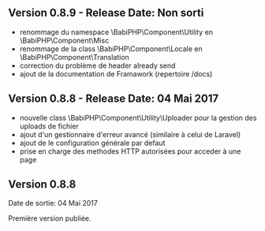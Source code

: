 Version 0.8.9 - Release Date: Non sorti
-----------------------------------------------------------------------------------------
- renommage du namespace \BabiPHP\Component\Utility en \BabiPHP\Component\Misc
- renommage de la class \BabiPHP\Component\Locale en \BabiPHP\Component\Translation
- correction du problème de header already send
- ajout de la documentation de Framawork (repertoire /docs)
 

Version 0.8.8 - Release Date: 04 Mai 2017
-----------------------------------------------------------------------------------------
- nouvelle class \BabiPHP\Component\Utility\Uploader pour la gestion des uploads de fichier
- ajout d'un gestionnaire d'erreur avancé (similaire à celui de Laravel)
- ajout de le configuration générale par defaut
- prise en charge des methodes HTTP autorisées pour acceder à une page

Version 0.8.8
-----------------------------------------------------------------------------------------
Date de sortie: 04 Mai 2017


Première version publiée.
